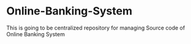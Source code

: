 # Online-Banking-System
This is going to be centralized repository for managing Source code of Online Banking System
